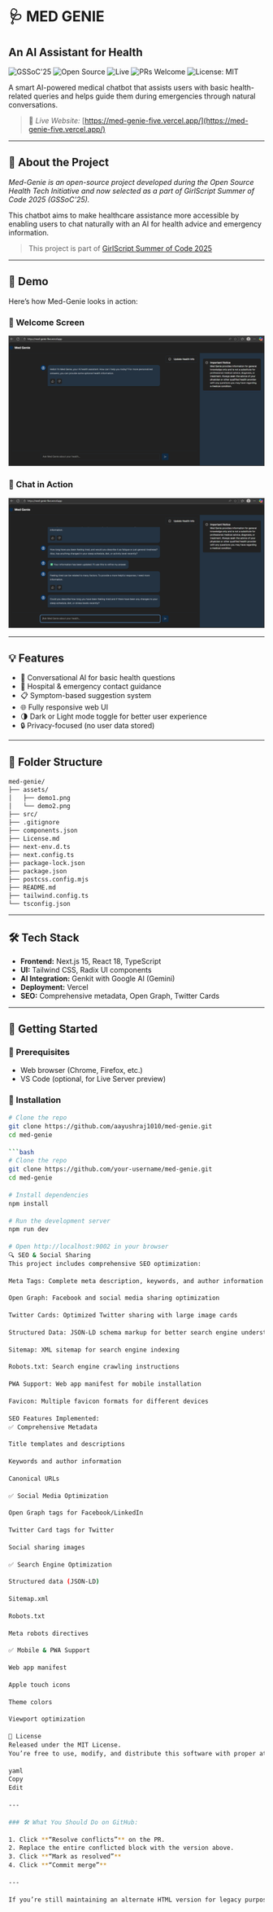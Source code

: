 # 🩺 MED GENIE

## An AI Assistant for Health

![GSSoC'25](https://img.shields.io/badge/GSSoC-2025-orange)
![Open Source](https://img.shields.io/badge/Open--Source-Yes-brightgreen)
![Live](https://img.shields.io/badge/Live-Website-blue)
![PRs Welcome](https://img.shields.io/badge/PRs-welcome-blue)
![License: MIT](https://img.shields.io/badge/License-MIT-yellow.svg)

A smart AI-powered medical chatbot that assists users with basic health-related queries and helps guide them during emergencies through natural conversations.

> 🚀 *Live Website:* [https://med-genie-five.vercel.app/](https://med-genie-five.vercel.app/)

---

## 🎯 About the Project

*Med-Genie is an open-source project developed during the Open Source Health Tech Initiative and now selected as a part of GirlScript Summer of Code 2025 (GSSoC'25).*

This chatbot aims to make healthcare assistance more accessible by enabling users to chat naturally with an AI for health advice and emergency information.

>  This project is part of [GirlScript Summer of Code 2025](https://gssoc.girlscript.tech/)



---

## 📸 Demo

Here’s how Med-Genie looks in action:

### 🔹 Welcome Screen
![Welcome Screen](./assets/demo1.png)

### 🔹 Chat in Action
![Chatbot Demo](./assets/demo2.png)

---

## 💡 Features

- 💬 Conversational AI for basic health questions
- 🏥 Hospital & emergency contact guidance
- 📋 Symptom-based suggestion system
- 🌐 Fully responsive web UI
- 🌗 Dark or Light mode toggle for better user experience
- 🔒 Privacy-focused (no user data stored)

---

## 📂 Folder Structure
```text
med-genie/
├── assets/
│   ├── demo1.png
│   └── demo2.png
├── src/
├── .gitignore
├── components.json
├── License.md
├── next-env.d.ts
├── next.config.ts
├── package-lock.json
├── package.json
├── postcss.config.mjs
├── README.md
├── tailwind.config.ts
└── tsconfig.json
```

---



## 🛠 Tech Stack

- **Frontend:** Next.js 15, React 18, TypeScript  
- **UI:** Tailwind CSS, Radix UI components  
- **AI Integration:** Genkit with Google AI (Gemini)  
- **Deployment:** Vercel  
- **SEO:** Comprehensive metadata, Open Graph, Twitter Cards  

---

## 📁 Getting Started

### 🔧 Prerequisites

- Web browser (Chrome, Firefox, etc.)  
- VS Code (optional, for Live Server preview)

### 🧪 Installation

```bash
# Clone the repo
git clone https://github.com/aayushraj1010/med-genie.git
cd med-genie

```bash
# Clone the repo
git clone https://github.com/your-username/med-genie.git
cd med-genie

# Install dependencies
npm install

# Run the development server
npm run dev

# Open http://localhost:9002 in your browser
🔍 SEO & Social Sharing
This project includes comprehensive SEO optimization:

Meta Tags: Complete meta description, keywords, and author information

Open Graph: Facebook and social media sharing optimization

Twitter Cards: Optimized Twitter sharing with large image cards

Structured Data: JSON-LD schema markup for better search engine understanding

Sitemap: XML sitemap for search engine indexing

Robots.txt: Search engine crawling instructions

PWA Support: Web app manifest for mobile installation

Favicon: Multiple favicon formats for different devices

SEO Features Implemented:
✅ Comprehensive Metadata

Title templates and descriptions

Keywords and author information

Canonical URLs

✅ Social Media Optimization

Open Graph tags for Facebook/LinkedIn

Twitter Card tags for Twitter

Social sharing images

✅ Search Engine Optimization

Structured data (JSON-LD)

Sitemap.xml

Robots.txt

Meta robots directives

✅ Mobile & PWA Support

Web app manifest

Apple touch icons

Theme colors

Viewport optimization

📝 License
Released under the MIT License.
You’re free to use, modify, and distribute this software with proper attribution.

yaml
Copy
Edit

---

### 🛠 What You Should Do on GitHub:

1. Click **“Resolve conflicts”** on the PR.
2. Replace the entire conflicted block with the version above.
3. Click **“Mark as resolved”**
4. Click **“Commit merge”**

---

If you’re still maintaining an alternate HTML version for legacy purposes, I can also help add both options side-by-side. Otherwise, the above version is best for a **Next.js-first production app**. Let me know if you want that version too.
